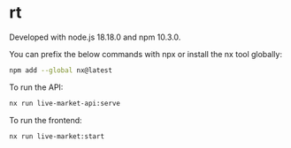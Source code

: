 # rt

Developed with node.js 18.18.0 and npm 10.3.0.

You can prefix the below commands with npx or install the nx tool globally:

```bash
npm add --global nx@latest
```

To run the API:

```bash
nx run live-market-api:serve
```

To run the frontend:

```bash
nx run live-market:start
```